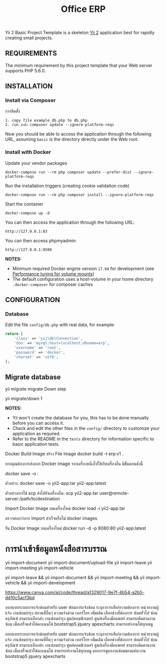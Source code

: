 <p align="center">
    <h1 align="center">Office ERP</h1>
    <br>
</p>

Yii 2 Basic Project Template is a skeleton [Yii 2](http://www.yiiframework.com/) application best for
rapidly creating small projects.


REQUIREMENTS
------------

The minimum requirement by this project template that your Web server supports PHP 5.6.0.


INSTALLATION
------------

### Install via Composer
การติดตั้ง
~~~
1. copy file example_db.php to db.php
2. run คำสั่ง composer update --ignore-platform-reqs
~~~

Now you should be able to access the application through the following URL, assuming `basic` is the directory
directly under the Web root.

### Install with Docker

Update your vendor packages

    docker-compose run --rm php composer update --prefer-dist --ignore-platform-reqs
    
Run the installation triggers (creating cookie validation code)

    docker-compose run --rm php composer install --ignore-platform-reqs
    
Start the container

    docker-compose up -d
    
You can then access the application through the following URL:

    http://127.0.0.1:83

You can then access phpmyadmin:

    http://127.0.0.1:8500

**NOTES:** 
- Minimum required Docker engine version `17.04` for development (see [Performance tuning for volume mounts](https://docs.docker.com/docker-for-mac/osxfs-caching/))
- The default configuration uses a host-volume in your home directory `.docker-composer` for composer caches


CONFIGURATION
-------------

### Database

Edit the file `config/db.php` with real data, for example:

```php
return [
    'class' => 'yii\db\Connection',
    'dsn' => 'mysql:host=localhost;dbname=erp',
    'username' => 'root',
    'password' => 'docker',
    'charset' => 'utf8',
];
```

## Migrate database
yii migrate
migrate Down step

yii migrate/down 1

**NOTES:**
- Yii won't create the database for you, this has to be done manually before you can access it.
- Check and edit the other files in the `config/` directory to customize your application as required.
- Refer to the README in the `tests` directory for information specific to basic application tests.



Docker Build Image
สร้าง File Image
docker build -t erp:v1 .

หากคุณต้องการส่งออก Docker image จากเครื่องหนึ่งไปใช้กับเครื่องอื่น มีขั้นตอนดังนี้

docker save -o <path-to-tar-file> <image-name>:<tag>

ตัวอย่าง: docker save -o yii2-app.tar yii2-app:latest

ตัวอย่างการใช้ scp ส่งไปยังเครื่องอื่น:
scp yii2-app.tar user@remote-server:/path/to/destination

Import Docker Image บนเครื่องใหม่
docker load -i yii2-app.tar

ตรวจสอบว่าการ Import สำเร็จหรือไม่
docker images

 รัน Docker Image บนเครื่องใหม่
 docker run -d -p 8080:80 yii2-app:latest

 # การนำเข้าข้อมูลหนังสือสารบรรณ
yii import-document
yii import-document/upload-file
yii import-leave
yii import-meeting
yii import-vehicle


yii import-leave && yii import-document && yii import-meeting && yii import-vehicle && yii import-development



https://www.canva.com/ai/code/thread/a1329017-9e7f-4b54-a2b5-dd10c5acf3bd

ออกแบบระบบการแจ้งซ่อมสำหรับ user ฟอมการแจ้งซ่อม ระบุอาการเสีย/ความต้องการ หน่วยงานผู้แจ้ง 
งานซ่อมบำรุง
สถานที่อื่นๆ  ความเร่งด่วน เบอร์โทร เพิ่มเติม เลือกช่างที่ต้องการ ซ่อมทั่วไป ซ่อมครุภัณฑ์  สามารถเลือกส่ง งานซ่อมบำรุง ศูนย์คอมพิวเตอร์ ศูนย์เครื่องมือแพทย์ สามารถติดตามงานซ่อม เมื่อเสร็จแล้วให้คะแนนได้ bootstrap5 jquery  apexcharts สามารถทำงานได้ทุกเมนู


ออกแบบระบบการแจ้งซ่อมสำหรับ user ฟอมการแจ้งซ่อม ระบุอาการเสีย/ความต้องการ หน่วยงานผู้แจ้ง 
งานซ่อมบำรุง
สถานที่อื่นๆ  ความเร่งด่วน เบอร์โทร เพิ่มเติม เลือกช่างที่ต้องการ ซ่อมทั่วไป ซ่อมครุภัณฑ์  สามารถเลือกส่ง งานซ่อมบำรุง ศูนย์คอมพิวเตอร์ ศูนย์เครื่องมือแพทย์ สามารถติดตามงานซ่อม เมื่อเสร็จแล้วให้คะแนนได้ สามารถทำงานได้ทุกเมนู แยกการดูแลงานซ่อมของแต่ละงาน bootstrap5 jquery  apexcharts 